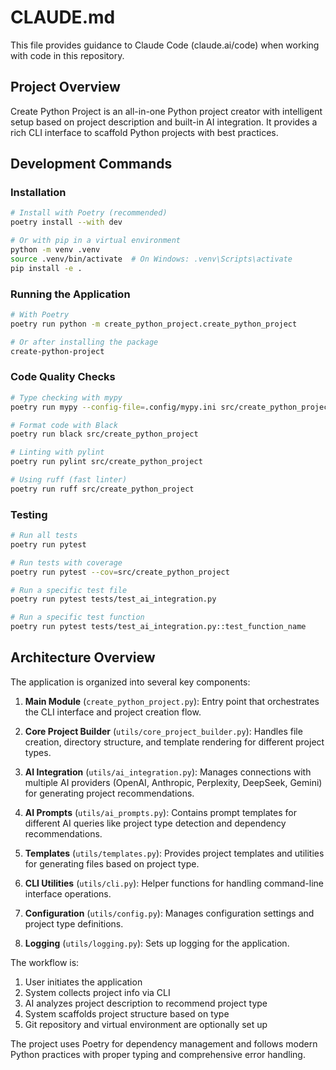 # CLAUDE.md

This file provides guidance to Claude Code (claude.ai/code) when working with code in this repository.

## Project Overview

Create Python Project is an all-in-one Python project creator with intelligent setup based on project description and built-in AI integration. It provides a rich CLI interface to scaffold Python projects with best practices.

## Development Commands

### Installation

```bash
# Install with Poetry (recommended)
poetry install --with dev

# Or with pip in a virtual environment
python -m venv .venv
source .venv/bin/activate  # On Windows: .venv\Scripts\activate
pip install -e .
```

### Running the Application

```bash
# With Poetry
poetry run python -m create_python_project.create_python_project

# Or after installing the package
create-python-project
```

### Code Quality Checks

```bash
# Type checking with mypy
poetry run mypy --config-file=.config/mypy.ini src/create_python_project

# Format code with Black
poetry run black src/create_python_project

# Linting with pylint
poetry run pylint src/create_python_project

# Using ruff (fast linter)
poetry run ruff src/create_python_project
```

### Testing

```bash
# Run all tests
poetry run pytest

# Run tests with coverage
poetry run pytest --cov=src/create_python_project

# Run a specific test file
poetry run pytest tests/test_ai_integration.py

# Run a specific test function
poetry run pytest tests/test_ai_integration.py::test_function_name
```

## Architecture Overview

The application is organized into several key components:

1. **Main Module** (`create_python_project.py`): Entry point that orchestrates the CLI interface and project creation flow.

2. **Core Project Builder** (`utils/core_project_builder.py`): Handles file creation, directory structure, and template rendering for different project types.

3. **AI Integration** (`utils/ai_integration.py`): Manages connections with multiple AI providers (OpenAI, Anthropic, Perplexity, DeepSeek, Gemini) for generating project recommendations.

4. **AI Prompts** (`utils/ai_prompts.py`): Contains prompt templates for different AI queries like project type detection and dependency recommendations.

5. **Templates** (`utils/templates.py`): Provides project templates and utilities for generating files based on project type.

6. **CLI Utilities** (`utils/cli.py`): Helper functions for handling command-line interface operations.

7. **Configuration** (`utils/config.py`): Manages configuration settings and project type definitions.

8. **Logging** (`utils/logging.py`): Sets up logging for the application.

The workflow is:
1. User initiates the application
2. System collects project info via CLI
3. AI analyzes project description to recommend project type
4. System scaffolds project structure based on type
5. Git repository and virtual environment are optionally set up

The project uses Poetry for dependency management and follows modern Python practices with proper typing and comprehensive error handling.